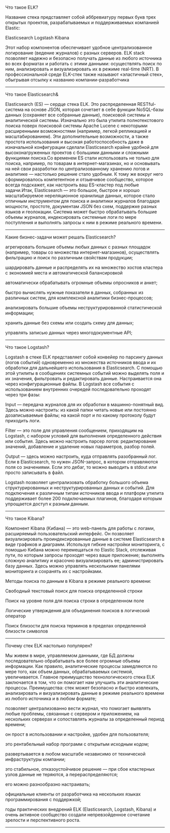 Что такое ELK?

Название стека представляет собой аббревиатуру первых букв трех открытых проектов, разрабатываемых и поддерживаемых компанией Elastic:

Elasticsearch
Logstash
Kibana

Этот набор компонентов обеспечивает удобное централизованное логирование (ведение журналов) с разных серверов. ELK stack позволяет надежно и безопасно получать данные из любого источника во всех форматах и работать с этими данными: осуществлять поиск по ним, анализировать и визуализировать их в режиме real-time (NRT). В профессиональной среде ELK-стек также называют «эластичный стек», обыгрывая отсылку к названию компании-разработчика

--------------------------------------------------------------------------------------------------------------------

Что такое Elasticsearch&

Elasticsearch (ES) — сердце стека ELK. Это распределенная RESTful-система на основе JSON, которая сочетает в себе функции NoSQL-базы данных (сохраняет все собранные данные), поисковой системы и аналитической системы. Изначально это была утилита полнотекстового поиска поверх поисковой системы Apache Lucene с некоторыми расширенными возможностями (например, легкой репликацией и масштабированием). Эти дополнительные возможности, а также простота использования и высокая работоспособность даже в изначальной конфигурации сделали Elasticsearch крайне удобной для высоконагруженных проектов с большими данными и сложными функциями поиска.Со временем ES стали использовать не только для поиска, например, по товарам в интернет-магазинах, но и основывать на ней свои разработки по централизованному хранению логов и аналитике — настолько решение стало удобным. К тому же вокруг него сформировалось компетентное и отзывчивое сообщество, которое всегда подскажет, как настроить ваш ES-кластер под любые задачи.Итак, Elasticsearch — это большое, быстрое и хорошо масштабируемое нереляционное хранилище данных, которое стало отличным инструментом для поиска и аналитики журналов благодаря мощности, простоте, документам JSON без схем, поддержке разных языков и геолокации. Система может быстро обрабатывать большие объемы журналов, индексировать системные логи по мере поступления и выполнять запросы к ним в режиме реального времени.

--------------------------------------------------------------------------------------------------------------------

Какие бизнес-задачи может решать Elasticsearch?

агрегировать большие объемы любых данных с разных площадок (например, товары со множества интернет-магазинов), осуществлять фильтрацию и поиск по различным свойствам продукции;

шардировать данные и распределять их на множество хостов кластера с экономией места и автоматической балансировкой

автоматически обрабатывать огромные объемы опросников и анкет;

быстро вычислять нужные показатели в данных, собранных из различных систем, для комплексной аналитики бизнес-процессов;

анализировать большие объемы неструктурированной статистической информации;

хранить данные без схемы или создать схему для данных;

управлять записью данных через многодокументные API;

--------------------------------------------------------------------------------------------------------------------

Что такое Logstash?

Logstash в стеке ELK представляет собой конвейер по парсингу данных (логов событий) одновременно из множества источников ввода и их обработки для дальнейшего использования в Elasticsearch. С помощью этой утилиты в сообщениях системных событий можно выделять поля и их значения, фильтровать и редактировать данные. Настраивается она через конфигурационные файлы.
В Logstash все события с использованием внутренних очередей последовательно проходят через три фазы:

Input — передача журналов для их обработки в машинно-понятный вид. Здесь можно настроить: из какой папки читать новые или постоянно дозаписываемые файлы; на какой порт и по какому протоколу будут приходить логи.

Filter — это поле для управления сообщением, приходящим на Logstash, с набором условий для выполнения определенного действия или события. Здесь можно настроить парсер логов: редактирование значений, добавление и удаление новых параметров, разбор полей.

Output — здесь можно настроить, куда отправлять разобранный лог. Если в Elasticsearch, то нужен JSON-запрос, в котором отправляются поля со значениями. Если это дебаг, то можно выводить в stdout или просто записывать в файл.

Logstash позволяет централизовать обработку большого объема структурированных и неструктурированных данных и событий. Для подключения к различным типам источников ввода и платформ утилита поддерживает более 200 подключаемых плагинов, благодаря которым упрощается доступ к разным данным.

--------------------------------------------------------------------------------------------------------------------

Что такое Kibana?

Компонент Kibana (Кибана) — это web-панель для работы с логами, расширяемый пользовательский интерфейс. Он позволяет визуализировать проиндексированные данные в системе Elasticsearch в виде графиков и диаграмм. Используя гибкие настройки мониторинга, с помощью Кибана можно перемещаться по Elastic Stack, отслеживая пути, по которым запросы проходят через ваше приложение; выполнять сложную аналитику и красочно визуализировать ее; администрировать базу данных. Здесь можно управлять несколькими панелями мониторинга и сохранять их с настройками.

Методы поиска по данным в Kibana в режиме реального времени:

Свободный текстовый поиск для поиска определенной строки

Поиск на уровне поля для поиска строки в определенном поле

Логические утверждения для объединения поисков в логический оператор

Поиск близости для поиска терминов в пределах определенной близости символов

--------------------------------------------------------------------------------------------------------------------

Почему стек ELK настолько популярен?

Мы живем в мире, управляемом данными, где БД должны последовательно обрабатывать все более огромные объемы информации. Как правило, аналитические процессы замедляются по мере того, как объем данных, обрабатываемых системой, увеличивается. Главное преимущество технологического стека ELK заключается в том, что он помогает нам улучшить эти аналитические процессы.
Преимущества:
стек может безопасно и быстро извлекать, анализировать и визуализировать данные в режиме реального времени из любого источника и в любом формате;

позволяет централизованно вести журнал, что помогает выявлять любые проблемы, связанные с сервером и приложением, на нескольких серверах и сопоставлять журналы за определенный период времени;

он прост в использовании и настройке, удобен для пользователя;

это рентабельный набор программ с открытым исходным кодом;

развертывается в любом масштабе независимо от технической инфраструктуры компании;

это стабильное, отказоустойчивое решение — при сбое кластерных узлов данные не теряются, а перераспределяются;

его можно разнообразно настраивать;

официальные клиенты от разработчика на нескольких языках программирования с поддержкой;

годы практических внедрений ELK (Elasticsearch, Logstash, Kibana) и очень активное сообщество создали непревзойденное сочетание зрелости и перспективного роста.

--------------------------------------------------------------------------------------------------------------------
